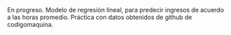 En progreso. 
Modelo de regresión lineal, para predecir ingresos de acuerdo a las horas promedio. 
Práctica con datos obtenidos de github de codigomaquina.
